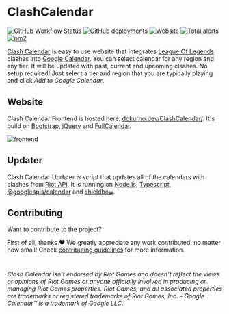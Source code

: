 # ClashCalendar

[![GitHub Workflow Status](https://img.shields.io/github/workflow/status/MrBartusek/ClashCalendar/Build%20&%20Lint)](https://github.com/MrBartusek/ClashCalendar/actions) <!----> [![GitHub deployments](https://img.shields.io/github/deployments/MrBartusek/ClashCalendar/github-pages?label=deploy)](https://dokurno.dev/ClashCalendar/) <!----> [![Website](https://img.shields.io/website?url=https%3A%2F%2Fdokurno.dev%2FClashCalendar%2F)](https://dokurno.dev/ClashCalendar/) <!----> [![Total alerts](https://img.shields.io/lgtm/alerts/g/MrBartusek/ClashCalendar.svg?logo=lgtm&logoWidth=18)](https://lgtm.com/projects/g/MrBartusek/ClashCalendar/alerts/) <!----> [![pm2](https://img.shields.io/badge/supports-pm2-informational?logo=pm2)](https://pm2.keymetrics.io)

[Clash Calendar](https://dokurno.dev/ClashCalendar/) is easy to use website that integrates [League Of Legends](https://www.leagueoflegends.com/) clashes into [Google Calendar](https://calendar.google.com/calendar). You can select calendar for any region and any tier. It will be updated with past, current and upcoming clashes. No setup required! Just select a tier and region that you are typically playing and click *Add to Google Calendar*.

## Website

Clash Calendar Frontend is hosted here: [dokurno.dev/ClashCalendar/](https://dokurno.dev/ClashCalendar/). It's build on [Bootstrap](https://getbootstrap.com), [jQuery](https://jquery.com) and [FullCalendar](https://fullcalendar.io).

[![frontend](https://i.imgur.com/o7TfqZw.png)](https://dokurno.dev/ClashCalendar/)

## Updater

Clash Calendar Updater is script that updates all of the calendars with clashes from [Riot API](https://developer.riotgames.com). It is running on [Node.js](https://nodejs.org/en/), [Typescript](https://www.typescriptlang.org), [@googleapis/calendar](https://www.npmjs.com/package/@googleapis/calendar) and [shieldbow](https://thedrone7.github.io/shieldbow/).


## Contributing

Want to contribute to the project?

First of all, thanks ❤️ We greatly appreciate any work contributed, no matter how small! Check [contributing guidelines](./CONTRIBUTING.md) for more information.

#

*Clash Calendar isn't endorsed by Riot Games and doesn't reflect the views or opinions of Riot Games or anyone officially involved in producing or managing Riot Games properties. Riot Games, and all associated properties are trademarks or registered trademarks of Riot Games, Inc. - Google Calendar™ is a trademark of Google LLC.*
